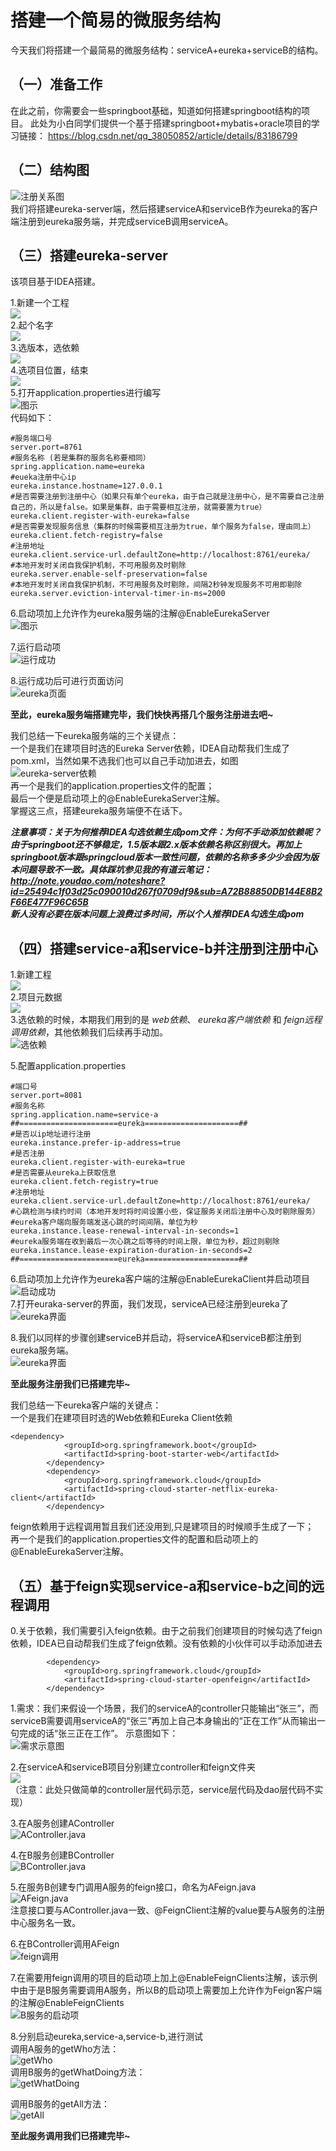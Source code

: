 # 搭建一个简易的微服务结构
今天我们将搭建一个最简易的微服务结构：serviceA+eureka+serviceB的结构。

## （一）准备工作
在此之前，你需要会一些springboot基础，知道如何搭建springboot结构的项目。
此处为小白同学们提供一个基于搭建springboot+mybatis+oracle项目的学习链接：
https://blog.csdn.net/qq_38050852/article/details/83186799

## （二）结构图

![注册关系图](https://upload-images.jianshu.io/upload_images/14770430-9f5b05c1ad8329c9.png?imageMogr2/auto-orient/strip%7CimageView2/2/w/1240)  
我们将搭建eureka-server端，然后搭建serviceA和serviceB作为eureka的客户端注册到eureka服务端，并完成serviceB调用serviceA。

## （三）搭建eureka-server
该项目基于IDEA搭建。  

1.新建一个工程  
![](https://upload-images.jianshu.io/upload_images/14770430-27b41ca30880155e.png?imageMogr2/auto-orient/strip%7CimageView2/2/w/1240)  
2.起个名字  
![](https://upload-images.jianshu.io/upload_images/14770430-1f0f383e77ee42b4.png?imageMogr2/auto-orient/strip%7CimageView2/2/w/1240)  
3.选版本，选依赖  
![](https://upload-images.jianshu.io/upload_images/14770430-7cde9d424420388f.png?imageMogr2/auto-orient/strip%7CimageView2/2/w/1240)  
4.选项目位置，结束  
![](https://upload-images.jianshu.io/upload_images/14770430-204637875475a121.png?imageMogr2/auto-orient/strip%7CimageView2/2/w/1240)  
5.打开application.properties进行编写  
![图示](https://upload-images.jianshu.io/upload_images/14770430-a7278c8b409d0849.png?imageMogr2/auto-orient/strip%7CimageView2/2/w/1240)  
代码如下：  
```
#服务端口号
server.port=8761
#服务名称 (若是集群的服务名称要相同）
spring.application.name=eureka
#eueka注册中心ip
eureka.instance.hostname=127.0.0.1
#是否需要注册到注册中心（如果只有单个eureka，由于自己就是注册中心，是不需要自己注册自己的，所以是false。如果是集群，由于需要相互注册，就需要置为true）
eureka.client.register-with-eureka=false
#是否需要发现服务信息（集群的时候需要相互注册为true，单个服务为false，理由同上）
eureka.client.fetch-registry=false
#注册地址
eureka.client.service-url.defaultZone=http://localhost:8761/eureka/
#本地开发时关闭自我保护机制，不可用服务及时剔除
eureka.server.enable-self-preservation=false
#本地开发时关闭自我保护机制，不可用服务及时剔除，间隔2秒钟发现服务不可用即剔除
eureka.server.eviction-interval-timer-in-ms=2000
```

6.启动项加上允许作为eureka服务端的注解@EnableEurekaServer  
![图示](https://upload-images.jianshu.io/upload_images/14770430-409f034774309e6b.png?imageMogr2/auto-orient/strip%7CimageView2/2/w/1240)  

7.运行启动项  
![运行成功](https://upload-images.jianshu.io/upload_images/14770430-eef5c2cd46155fe2.png?imageMogr2/auto-orient/strip%7CimageView2/2/w/1240)  

8.运行成功后可进行页面访问  
![eureka页面](https://upload-images.jianshu.io/upload_images/14770430-39ef6be28c9c6db9.png?imageMogr2/auto-orient/strip%7CimageView2/2/w/1240)  


**至此，eureka服务端搭建完毕，我们快快再搭几个服务注册进去吧~**

我们总结一下eureka服务端的三个关键点：  
一个是我们在建项目时选的Eureka Server依赖，IDEA自动帮我们生成了pom.xml，当然如果不选我们也可以自己手动加进去，如图  
![eureka-server依赖](https://upload-images.jianshu.io/upload_images/14770430-4d5539fef651c8f1.png?imageMogr2/auto-orient/strip%7CimageView2/2/w/1240)  
再一个是我们的application.properties文件的配置；  
最后一个便是启动项上的@EnableEurekaServer注解。  
掌握这三点，搭建eureka服务端便不在话下。  

***注意事项：关于为何推荐IDEA勾选依赖生成pom文件：为何不手动添加依赖呢？由于springboot还不够稳定，1.5版本跟2.x版本依赖名称区别很大。再加上springboot版本跟springcloud版本一致性问题，依赖的名称多多少少会因为版本问题导致不一致。具体踩坑参见我的有道云笔记：  
http://note.youdao.com/noteshare?id=25494c1f03d25c090010d267f0709df9&sub=A72B88850DB144E8B2F66E477F96C65B  
新人没有必要在版本问题上浪费过多时间，所以个人推荐IDEA勾选生成pom***



## （四）搭建service-a和service-b并注册到注册中心
1.新建工程  
![](https://upload-images.jianshu.io/upload_images/14770430-103174d372de5dad.png?imageMogr2/auto-orient/strip%7CimageView2/2/w/1240)  
2.项目元数据  
![](https://upload-images.jianshu.io/upload_images/14770430-d6ed055ded7cef95.png?imageMogr2/auto-orient/strip%7CimageView2/2/w/1240)  
3.选依赖的时候，本期我们用到的是 *web依赖*、 *eureka客户端依赖* 和 *feign远程调用依赖*，其他依赖我们后续再手动加。  
![选依赖](https://upload-images.jianshu.io/upload_images/14770430-2663661d052b010d.png?imageMogr2/auto-orient/strip%7CimageView2/2/w/1240)  

5.配置application.properties  
```
#端口号
server.port=8081
#服务名称
spring.application.name=service-a
##======================eureka=====================##
#是否以ip地址进行注册
eureka.instance.prefer-ip-address=true
#是否注册
eureka.client.register-with-eureka=true
#是否需要从eureka上获取信息
eureka.client.fetch-registry=true
#注册地址
eureka.client.service-url.defaultZone=http://localhost:8761/eureka/
#心跳检测与续约时间（本地开发时将时间设置小些，保证服务关闭后注册中心及时剔除服务）
#eureka客户端向服务端发送心跳的时间间隔，单位为秒
eureka.instance.lease-renewal-interval-in-seconds=1
#eureka服务端在收到最后一次心跳之后等待的时间上限，单位为秒，超过则剔除
eureka.instance.lease-expiration-duration-in-seconds=2
##======================eureka=====================##
```
6.启动项加上允许作为eureka客户端的注解@EnableEurekaClient并启动项目  
![启动成功](https://upload-images.jianshu.io/upload_images/14770430-783cf87873c61d62.png?imageMogr2/auto-orient/strip%7CimageView2/2/w/1240)  
7.打开euraka-server的界面，我们发现，serviceA已经注册到eureka了  
![eureka界面](https://upload-images.jianshu.io/upload_images/14770430-631a8e78d8fb1629.png?imageMogr2/auto-orient/strip%7CimageView2/2/w/1240)  


8.我们以同样的步骤创建serviceB并启动，将serviceA和serviceB都注册到eureka服务端。  
![eureka界面](https://upload-images.jianshu.io/upload_images/14770430-51aa8b45295a9f46.png?imageMogr2/auto-orient/strip%7CimageView2/2/w/1240)  

**至此服务注册我们已搭建完毕~**

我们总结一下eureka客户端的关键点：  
一个是我们在建项目时选的Web依赖和Eureka Client依赖  
```
<dependency>
            <groupId>org.springframework.boot</groupId>
            <artifactId>spring-boot-starter-web</artifactId>
        </dependency>
        <dependency>
            <groupId>org.springframework.cloud</groupId>
            <artifactId>spring-cloud-starter-netflix-eureka-client</artifactId>
        </dependency>
```
feign依赖用于远程调用暂且我们还没用到,只是建项目的时候顺手生成了一下；  
再一个是我们的application.properties文件的配置和启动项上的@EnableEurekaServer注解。  

## （五）基于feign实现service-a和service-b之间的远程调用
0.关于依赖，我们需要引入feign依赖。由于之前我们创建项目的时候勾选了feign依赖，IDEA已自动帮我们生成了feign依赖。没有依赖的小伙伴可以手动添加进去  
```
        <dependency>
            <groupId>org.springframework.cloud</groupId>
            <artifactId>spring-cloud-starter-openfeign</artifactId>
        </dependency>
```

1.需求：我们来假设一个场景，我们的serviceA的controller只能输出“张三”，而serviceB需要调用serviceA的“张三”再加上自己本身输出的“正在工作”从而输出一句完成的话“张三正在工作”。
示意图如下：  
![需求示意图](https://upload-images.jianshu.io/upload_images/14770430-b0fd546f22065213.png?imageMogr2/auto-orient/strip%7CimageView2/2/w/1240)  

2.在serviceA和serviceB项目分别建立controller和feign文件夹  
![](https://upload-images.jianshu.io/upload_images/14770430-ef2f40de4c59163d.png?imageMogr2/auto-orient/strip%7CimageView2/2/w/1240)  
（注意：此处只做简单的controller层代码示范，service层代码及dao层代码不实现）  

3.在A服务创建AController  
![AController.java](https://upload-images.jianshu.io/upload_images/14770430-58abcdb44da49a33.png?imageMogr2/auto-orient/strip%7CimageView2/2/w/1240)  


4.在B服务创建BController  
![BController.java](https://upload-images.jianshu.io/upload_images/14770430-8bff6b29132569a6.png?imageMogr2/auto-orient/strip%7CimageView2/2/w/1240)  


5.在服务B创建专门调用A服务的feign接口，命名为AFeign.java  
![AFeign.java](https://upload-images.jianshu.io/upload_images/14770430-1466dab5b295a909.png?imageMogr2/auto-orient/strip%7CimageView2/2/w/1240)  
注意接口要与AController.java一致、@FeignClient注解的value要与A服务的注册中心服务名一致。  

6.在BController调用AFeign  
![feign调用](https://upload-images.jianshu.io/upload_images/14770430-9f453bd383783852.png?imageMogr2/auto-orient/strip%7CimageView2/2/w/1240)  


7.在需要用feign调用的项目的启动项上加上@EnableFeignClients注解，该示例中由于是B服务需要调用A服务，所以B的启动项上需要加上允许作为Feign客户端的注解@EnableFeignClients  
![B服务的启动项](https://upload-images.jianshu.io/upload_images/14770430-ecee1a3009cca140.png?imageMogr2/auto-orient/strip%7CimageView2/2/w/1240)  

8.分别启动eureka,service-a,service-b,进行测试  
调用A服务的getWho方法：  
![getWho](https://upload-images.jianshu.io/upload_images/14770430-dcdb5a7ba6387d89.png?imageMogr2/auto-orient/strip%7CimageView2/2/w/1240)  
调用B服务的getWhatDoing方法：  
![getWhatDoing](https://upload-images.jianshu.io/upload_images/14770430-7e70a1545da80767.png?imageMogr2/auto-orient/strip%7CimageView2/2/w/1240)   

调用B服务的getAll方法：  
![getAll](https://upload-images.jianshu.io/upload_images/14770430-12e48530d1a8554e.png?imageMogr2/auto-orient/strip%7CimageView2/2/w/1240)  

**至此服务调用我们已搭建完毕~**

